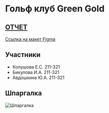# Гольф клуб Green Gold

## [ОТЧЕТ](https://docs.google.com/document/d/1Z-e1bezK4i0Xc4zxetY0J9703TxTpFXss9s2-qIAwio/edit?usp=sharing)
[Ссылка на макет Figma](https://www.figma.com/file/v3CoE16a09Tn1ykyioRsVZ/%D0%93%D0%BE%D0%BB%D1%8C%D1%84-%D0%BA%D0%BB%D1%83%D0%B1?node-id=0%3A1&t=2I8kqia84WZMg5LQ-1)

## Участники
- Колушова Е.С. 211-321
- Бикулова И.А. 211-321
- Авдошкина Ю.А. 211-321 

## Шпаргалка 
![Шпаргалка](https://i.ibb.co/QJY4hGJ/photo-2023-04-12-19-55-39.jpg)